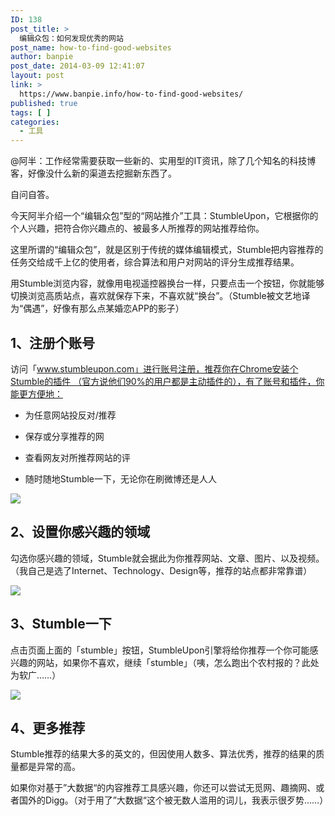 ```yaml
---
ID: 138
post_title: >
  编辑众包：如何发现优秀的网站
post_name: how-to-find-good-websites
author: banpie
post_date: 2014-03-09 12:41:07
layout: post
link: >
  https://www.banpie.info/how-to-find-good-websites/
published: true
tags: [ ]
categories:
  - 工具
---
```

@阿半：工作经常需要获取一些新的、实用型的IT资讯，除了几个知名的科技博客，好像没什么新的渠道去挖掘新东西了。

自问自答。

今天阿半介绍一个“编辑众包”型的“网站推介”工具：StumbleUpon，它根据你的个人兴趣，把符合你兴趣点的、被最多人所推荐的网站推荐给你。

这里所谓的“编辑众包”，就是区别于传统的媒体编辑模式，Stumble把内容推荐的任务交给成千上亿的使用者，综合算法和用户对网站的评分生成推荐结果。

用Stumble浏览内容，就像用电视遥控器换台一样，只要点击一个按钮，你就能够切换浏览高质站点，喜欢就保存下来，不喜欢就“换台”。（Stumble被文艺地译为“偶遇”，好像有那么点某婚恋APP的影子）

## 1、注册个账号

访问「www.stumbleupon.com」进行账号注册，推荐你在Chrome安装个Stumble的插件 （官方说他们90%的用户都是主动插件的），有了账号和插件，你能更方便地：

*   为任意网站投反对/推荐

*   保存或分享推荐的网

*   查看网友对所推荐网站的评

*   随时随地Stumble一下，无论你在刷微博还是人人

![](http://mmbiz.qpic.cn/mmbiz/z3T1vlHdIXicQcdwWYa2oJNbfuzMgqTl029QE0ibz296s7GfcVhWyxmzLd2ArQrMVE0vMxfaiaZtY4AAZt02cYzJw/0)

## 2、设置你感兴趣的领域

勾选你感兴趣的领域，Stumble就会据此为你推荐网站、文章、图片、以及视频。（我自己是选了Internet、Technology、Design等，推荐的站点都非常靠谱）

![](http://mmbiz.qpic.cn/mmbiz/z3T1vlHdIXicQcdwWYa2oJNbfuzMgqTl0ZONt0Ihtjtlxvx4bnGPhicrTcJFHLJFOGXVGuoG4fofOA4feDu6JpDw/0)

## 3、Stumble一下

点击页面上面的「stumble」按钮，StumbleUpon引擎将给你推荐一个你可能感兴趣的网站，如果你不喜欢，继续「stumble」（咦，怎么跑出个农村报的？此处为软广……）

![](http://mmbiz.qpic.cn/mmbiz/z3T1vlHdIXicQcdwWYa2oJNbfuzMgqTl0gvgsYASjjOSmwoicRS6eHwGZcpicWfvHh9632LJNMBm9jwhIH5J4qejQ/0)

## 4、更多推荐

Stumble推荐的结果大多的英文的，但因使用人数多、算法优秀，推荐的结果的质量都是异常的高。

如果你对基于”大数据“的内容推荐工具感兴趣，你还可以尝试无觅网、趣摘网、或者国外的Digg。（对于用了”大数据“这个被无数人滥用的词儿，我表示很歹势……）